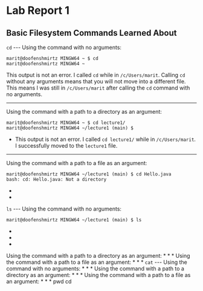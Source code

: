 # **Lab Report 1**
## **Basic Filesystem Commands Learned About**
`cd` --- Using the command with no arguments:
```
marit@doofenshmirtz MINGW64 ~ $ cd
marit@doofenshmirtz MINGW64 ~
```
This output is not an error. I called `cd` while in `/c/Users/marit`. Calling `cd` without any arguments means that you will not move into a different file. This means I was still in `/c/Users/marit` after calling the `cd` command with no arguments.

---
Using the command with a path to a directory as an argument:
```
marit@doofenshmirtz MINGW64 ~ $ cd lecture1/
marit@doofenshmirtz MINGW64 ~/lecture1 (main) $
```
* This output is not an error. I called `cd lecture1/` while in `/c/Users/marit`. I successfully moved to the `lecture1` file. 
---
Using the command with a path to a file as an argument:
```
marit@doofenshmirtz MINGW64 ~/lecture1 (main) $ cd Hello.java
bash: cd: Hello.java: Not a directory
```
*
*
`ls` --- Using the command with no arguments:
```
marit@doofenshmirtz MINGW64 ~/lecture1 (main) $ ls
```
*
* 
*
Using the command with a path to a directory as an argument:
*
*
*
Using the command with a path to a file as an argument:
*
*
*
`cat` --- Using the command with no arguments:
*
* 
*
Using the command with a path to a directory as an argument:
*
*
*
Using the command with a path to a file as an argument:
*
*
*
pwd
cd

